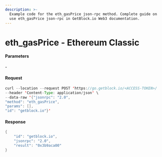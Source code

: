 ```yaml
---
description: >-
  Example code for the eth_gasPrice json-rpc method. Сomplete guide on how to
  use eth_gasPrice json-rpc in GetBlock.io Web3 documentation.
---
```


# eth\_gasPrice - Ethereum Classic

#### Parameters

\-

#### Request

```java
curl --location --request POST 'https://go.getblock.io/<ACCESS-TOKEN>/' \
--header 'Content-Type: application/json' \
--data-raw '{"jsonrpc": "2.0",
"method": "eth_gasPrice",
"params": [],
"id": "getblock.io"}'
```

#### Response

```java
{
    "id": "getblock.io",
    "jsonrpc": "2.0",
    "result": "0x3b9aca00"
}
```
